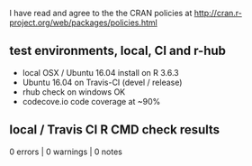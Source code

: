 I have read and agree to the the CRAN policies at
http://cran.r-project.org/web/packages/policies.html

## test environments, local, CI and r-hub

- local OSX / Ubuntu 16.04 install on R 3.6.3
- Ubuntu 16.04 on Travis-CI (devel / release)
- rhub check on windows OK
- codecove.io code coverage at ~90%

## local / Travis CI R CMD check results

0 errors | 0 warnings | 0 notes
